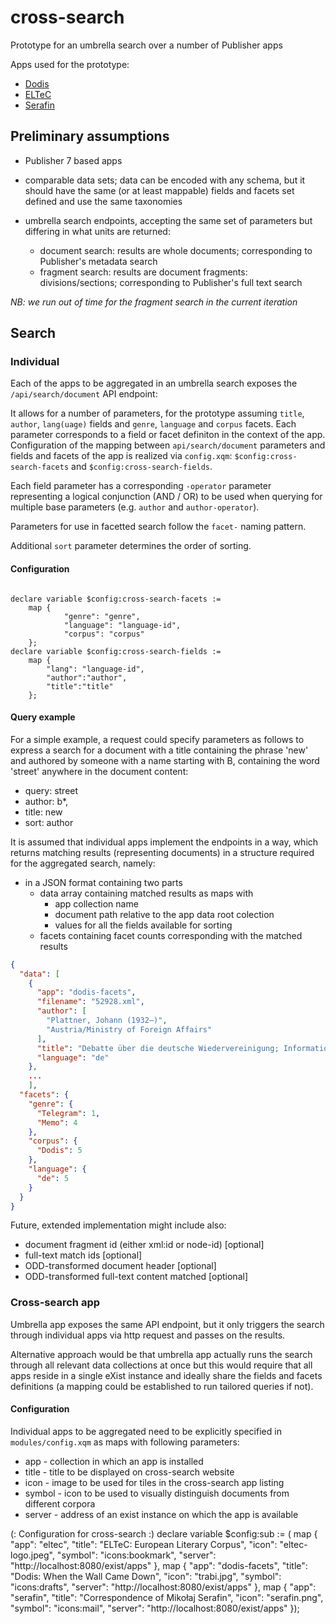 # cross-search

Prototype for an umbrella search over a number of Publisher apps

Apps used for the prototype:

* [Dodis](https://github.com/eeditiones/dodis-wall)
* [ELTeC](https://github.com/eeditiones/eltec)
* [Serafin](https://github.com/mikolajserafin/serafin7)

## Preliminary assumptions 

* Publisher 7 based apps

* comparable data sets; data can be encoded with any schema, but it should have the same (or at least mappable) fields and facets set defined and use the same taxonomies
* umbrella search endpoints, accepting the same set of parameters but differing in what units are returned:
  * document search: results are whole documents; corresponding to Publisher's metadata search
  * fragment search: results are document fragments: divisions/sections; corresponding to Publisher's full text search

*NB: we run out of time for the fragment search in the current iteration*

## Search

### Individual

Each of the apps to be aggregated in an umbrella search exposes the `/api/search/document` API endpoint:

It allows for a number of parameters, for the prototype assuming `title`, `author`, `lang(uage)` fields and `genre`, `language` and `corpus` facets. 
Each parameter corresponds to a field or facet definiton in the context of the app. Configuration of the mapping between `api/search/document` parameters and fields and facets of the app is realized via `config.xqm`: `$config:cross-search-facets` and `$config:cross-search-fields`.

Each field parameter has a corresponding `-operator` parameter representing a logical conjunction (AND / OR) to be used when querying for multiple base parameters (e.g. `author` and `author-operator`).

Parameters for use in facetted search follow the `facet-` naming pattern.

Additional `sort` parameter determines the order of sorting.

#### Configuration

```xquery

declare variable $config:cross-search-facets := 
    map {
            "genre": "genre", 
            "language": "language-id",
            "corpus": "corpus"      
    };
declare variable $config:cross-search-fields := 
    map {
        "lang": "language-id", 
        "author":"author", 
        "title":"title"
    }; 
```

#### Query example

For a simple example, a request could specify parameters as follows to express a search for 
a document with a title containing the phrase 'new' and authored by someone with a name starting with B, containing the word 'street' anywhere in the document content:

* query: street
* author: b*, 
* title: new
* sort: author

It is assumed that individual apps implement the endpoints in a way, which returns matching results (representing documents) in a 
structure required for the aggregated search, namely:

* in a JSON format containing two parts
  * data array containing matched results as maps with 
    * app collection name
    * document path relative to the app data root colection
    * values for all the fields available for sorting
  * facets containing facet counts corresponding with the matched results

```json
{
  "data": [
    {
      "app": "dodis-facets",
      "filename": "52928.xml",
      "author": [
        "Plattner, Johann (1932–)",
        "Austria/Ministry of Foreign Affairs"
      ],
      "title": "Debatte über die deutsche Wiedervereinigung; Information und Sprachregelung",
      "language": "de"
    },
    ...
    ],
  "facets": {
    "genre": {
      "Telegram": 1,
      "Memo": 4
    },
    "corpus": {
      "Dodis": 5
    },
    "language": {
      "de": 5
    }
  }
}
```
    
Future, extended implementation might include also:

  * document fragment id (either xml:id or node-id) [optional]
  * full-text match ids [optional]
  * ODD-transformed document header [optional]
  * ODD-transformed full-text content matched [optional]

### Cross-search app

Umbrella app exposes the same API endpoint, but it only triggers the search through individual apps via http request and passes on the results.

Alternative approach would be that umbrella app actually runs the search through all relevant data collections at once but this would require that all apps reside in a single eXist instance and ideally share the fields and facets definitions (a mapping could be established to run tailored queries if not).

#### Configuration 

Individual apps to be aggregated need to be explicitly specified in `modules/config.xqm` as maps with following parameters:

* app - collection in which an app is installed
* title - title to be displayed on cross-search website
* icon - image to be used for tiles in the cross-search app listing
* symbol - icon to be used to visually distinguish documents from different corpora
* server - address of an exist instance on which the app is available

(: Configuration for cross-search :)
declare variable $config:sub := (
    map {
        "app": "eltec", 
        "title": "ELTeC: European Literary Corpus",
        "icon": "eltec-logo.jpeg",
        "symbol": "icons:bookmark",
        "server": "http://localhost:8080/exist/apps"
    },
    map { 
        "app": "dodis-facets",
        "title": "Dodis: When the Wall Came Down",
        "icon": "trabi.jpg",
        "symbol": "icons:drafts",
        "server": "http://localhost:8080/exist/apps"
    },
    map { 
        "app": "serafin",
        "title": "Correspondence of Mikołaj Serafin",
        "icon": "serafin.png",
        "symbol": "icons:mail",
        "server": "http://localhost:8080/exist/apps"
    });



   
  
